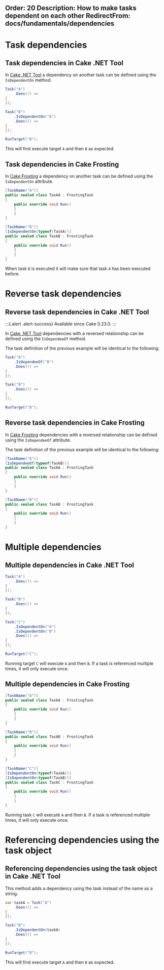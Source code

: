 Order: 20
Description: How to make tasks dependent on each other
RedirectFrom: docs/fundamentals/dependencies
---

# Task dependencies

## Task dependencies in Cake .NET Tool

In [Cake .NET Tool] a dependency on another task can be defined using the `IsDependentOn` method.

```csharp
Task("A")
    .Does(() =>
{
});

Task("B")
    .IsDependentOn("A")
    .Does(() =>
{
});

RunTarget("B");
```

This will first execute target `A` and then `B` as expected.

## Task dependencies in Cake Frosting

In [Cake Frosting] a dependency on another task can be defined using the `IsDependentOn` attribute.

```csharp
[TaskName("A")]
public sealed class TaskA : FrostingTask
{
    public override void Run()
    {
    }
}

[TaskName("B")]
[IsDependentOn(typeof(TaskA))]
public sealed class TaskB : FrostingTask
{
    public override void Run()
    {
    }
}
```

When task `B` is executed it will make sure that task `A` has been executed before.

# Reverse task dependencies

## Reverse task dependencies in Cake .NET Tool

:::{.alert .alert-success}
Available since Cake 0.23.0.
:::

In [Cake .NET Tool] dependencies with a reversed relationship can be defined using the `IsDependeeOf` method.

The task definition of the previous example will be identical to the following:

```csharp
Task("A")
    .IsDependeeOf("B")
    .Does(() =>
{
});

Task("B")
    .Does(() =>
{
});

RunTarget("B");
```

## Reverse task dependencies in Cake Frosting

In [Cake Frosting] dependencies with a reversed relationship can be defined using the `IsDependeeOf` attribute.

The task definition of the previous example will be identical to the following:

```csharp
[TaskName("A")]
[IsDependeeOf(typeof(TaskB))]
public sealed class TaskA : FrostingTask
{
    public override void Run()
    {
    }
}

[TaskName("B")]
public sealed class TaskB : FrostingTask
{
    public override void Run()
    {
    }
}
```

# Multiple dependencies

## Multiple dependencies in Cake .NET Tool

```csharp
Task("A")
    .Does(() =>
{
});

Task("B")
    .Does(() =>
{
});

Task("C")
    .IsDependentOn("A")
    .IsDependentOn("B")
    .Does(() =>
{
});

RunTarget("C");
```

Running target `C` will execute `A` and then `B`. If a task is referenced multiple times, it will only execute once.

## Multiple dependencies in Cake Frosting

```csharp
[TaskName("A")]
public sealed class TaskA : FrostingTask
{
    public override void Run()
    {
    }
}

[TaskName("B")]
public sealed class TaskB : FrostingTask
{
    public override void Run()
    {
    }
}

[TaskName("C")]
[IsDependentOn(typeof(TaskA))]
[IsDependentOn(typeof(TaskB))]
public sealed class TaskC : FrostingTask
{
    public override void Run()
    {
    }
}
```

Running task `C` will execute `A` and then `B`.
If a task is referenced multiple times, it will only execute once.

# Referencing dependencies using the task object

## Referencing dependencies using the task object in Cake .NET Tool

This method adds a dependency using the task instead of the name as a string.

```csharp
var taskA = Task("A")
    .Does(() =>
{
});

Task("B")
    .IsDependentOn(taskA)
    .Does(() =>
{
});

RunTarget("B");
```

This will first execute target `A` and then `B` as expected.

[Cake .NET Tool]: /docs/running-builds/runners/dotnet-tool
[Cake Frosting]: /docs/running-builds/runners/cake-frosting
